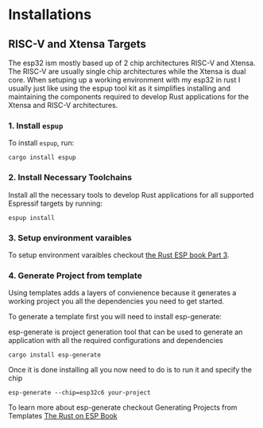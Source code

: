 # Installations

## RISC-V and Xtensa Targets

The esp32 ism mostly based up of 2 chip architectures RISC-V and Xtensa. The RISC-V are usually single chip architectures while the Xtensa is dual core.
When setuping up a working environment with my esp32 in rust I usually just like using the espup tool kit as it simplifies installing and maintaining the components required to develop Rust applications for the Xtensa and RISC-V architectures.

### 1. Install `espup`

To install `espup`, run:

```shell
cargo install espup
```

### 2. Install Necessary Toolchains

Install all the necessary tools to develop Rust applications for all supported Espressif targets by running:

```shell
espup install
```

### 3. Setup environment varaibles

To setup environment varaibles checkout [the Rust ESP book Part 3](https://docs.esp-rs.org/book/installation/riscv-and-xtensa.html).

### 4. Generate Project from template

Using templates adds a layers of convienence because it generates a working project you all the dependencies you need to get started.

To generate a template first you will need to install esp-generate:

esp-generate is project generation tool that can be used to generate an application with all the required configurations and dependencies

```shell
cargo install esp-generate
```

Once it is done installing all you now need to do is to run it and specify the chip

```shell
esp-generate --chip=esp32c6 your-project
```

To learn more about esp-generate checkout Generating Projects from Templates [The Rust on ESP Book](https://docs.esp-rs.org/book/writing-your-own-application/generate-project/index.html)
